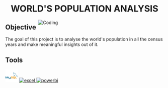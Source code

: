 
<h1 align="center">WORLD'S POPULATION ANALYSIS</h1>
<img align="right" alt="Coding" width="400" src="https://img.freepik.com/free-vector/flat-world-population-day-illustration_23-2148962914.jpg?w=2000">
<h2 align="left">Objective</h3>
<p align="left">The goal of this project is to analyse the world's population in all the census years and make meaningful insights out of it.</p>
<h2 align="left">Tools</h3>

<p align="left"><ahref="https://www.mysql.com/" target="_blank" rel="noreferrer"> <img src="https://raw.githubusercontent.com/devicons/devicon/master/icons/mysql/mysql-original-wordmark.svg" alt="mysql" width="40" height="40"/> </a><a href="https://www.microsoft.com/en-us/microsoft-365/excel" target="_blank" rel="noreferrer"> <img src="https://img.icons8.com/color/512/microsoft-excel-2019--v1.png" alt="excel" width="40" height="40"/></a><a href="https://powerbi.microsoft.com/en-au/" target="_blank" rel="noreferrer"> <img src="https://img.icons8.com/color/1x/power-bi.png" alt="powerbi" width="40" height="40"/> </a> </p>

